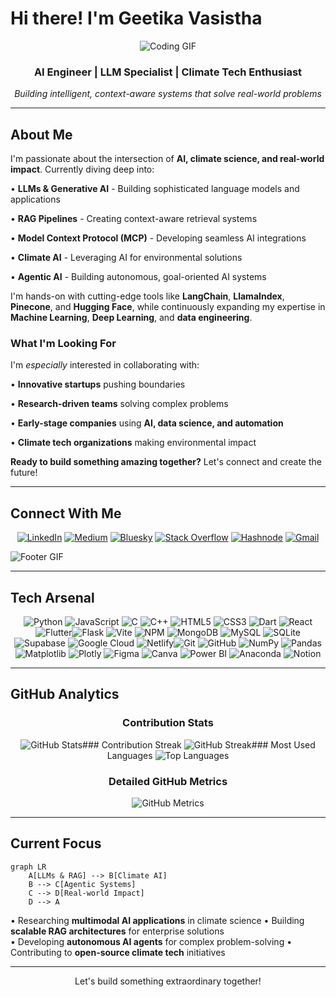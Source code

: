 # Hi there! I'm Geetika Vasistha

<div align="center">
  
![Coding GIF](https://repository-images.githubusercontent.com/462900780/0a10af70-6cbf-46df-9071-0ff586a3b1d6)

### AI Engineer | LLM Specialist | Climate Tech Enthusiast

*Building intelligent, context-aware systems that solve real-world problems*

</div>

---

## About Me

I'm passionate about the intersection of **AI, climate science, and real-world impact**. Currently diving deep into:

• **LLMs & Generative AI** - Building sophisticated language models and applications

• **RAG Pipelines** - Creating context-aware retrieval systems

• **Model Context Protocol (MCP)** - Developing seamless AI integrations

• **Climate AI** - Leveraging AI for environmental solutions

• **Agentic AI** - Building autonomous, goal-oriented AI systems

I'm hands-on with cutting-edge tools like **LangChain**, **LlamaIndex**, **Pinecone**, and **Hugging Face**, while continuously expanding my expertise in **Machine Learning**, **Deep Learning**, and **data engineering**.

### What I'm Looking For

I'm *especially* interested in collaborating with:

• **Innovative startups** pushing boundaries

• **Research-driven teams** solving complex problems  

• **Early-stage companies** using **AI, data science, and automation**

• **Climate tech organizations** making environmental impact

**Ready to build something amazing together?** Let's connect and create the future!

---

## Connect With Me

<div align="center">

[![LinkedIn](https://img.shields.io/badge/LinkedIn-0077B5?style=for-the-badge&logo=linkedin&logoColor=white)](https://linkedin.com/in/geetikavasistha) 
[![Medium](https://img.shields.io/badge/Medium-12100E?style=for-the-badge&logo=medium&logoColor=white)](https://medium.com/@geetikavasistha13)
[![Bluesky](https://img.shields.io/badge/Bluesky-0285FF?style=for-the-badge&logo=bluesky&logoColor=white)](https://bsky.app/profile/yourusername)
[![Stack Overflow](https://img.shields.io/badge/Stack%20Overflow-F58025?style=for-the-badge&logo=stackoverflow&logoColor=white)](https://stackoverflow.com/users/youruserid)
[![Hashnode](https://img.shields.io/badge/Hashnode-2962FF?style=for-the-badge&logo=hashnode&logoColor=white)](https://yourusername.hashnode.dev)
[![Gmail](https://img.shields.io/badge/Email-D14836?style=for-the-badge&logo=gmail&logoColor=white)](mailto:geetikavasistha13@gmail.com)

</div>

![Footer GIF](https://raw.githubusercontent.com/trinib/trinib/82213791fa9ff58d3ca768ddd6de2489ec23ffca/images/footer.svg)

---

## Tech Arsenal

<div align="center">

![Python](https://img.shields.io/badge/Python-3670A0?style=for-the-badge&logo=python&logoColor=ffdd54) ![JavaScript](https://img.shields.io/badge/JavaScript-323330?style=for-the-badge&logo=javascript&logoColor=F7DF1E) ![C](https://img.shields.io/badge/C-00599C?style=for-the-badge&logo=c&logoColor=white) ![C++](https://img.shields.io/badge/C++-00599C?style=for-the-badge&logo=c%2B%2B&logoColor=white) ![HTML5](https://img.shields.io/badge/HTML5-E34F26?style=for-the-badge&logo=html5&logoColor=white) ![CSS3](https://img.shields.io/badge/CSS3-1572B6?style=for-the-badge&logo=css3&logoColor=white) ![Dart](https://img.shields.io/badge/Dart-0175C2?style=for-the-badge&logo=dart&logoColor=white) ![React](https://img.shields.io/badge/React-20232a?style=for-the-badge&logo=react&logoColor=61DAFB) ![Flutter](https://img.shields.io/badge/Flutter-02569B?style=for-the-badge&logo=flutter&logoColor=white)![Flask](https://img.shields.io/badge/Flask-000000?style=for-the-badge&logo=flask&logoColor=white) ![Vite](https://img.shields.io/badge/Vite-646CFF?style=for-the-badge&logo=vite&logoColor=white) ![NPM](https://img.shields.io/badge/NPM-CB3837?style=for-the-badge&logo=npm&logoColor=white) ![MongoDB](https://img.shields.io/badge/MongoDB-4ea94b?style=for-the-badge&logo=mongodb&logoColor=white) ![MySQL](https://img.shields.io/badge/MySQL-4479A1?style=for-the-badge&logo=mysql&logoColor=white) ![SQLite](https://img.shields.io/badge/SQLite-07405e?style=for-the-badge&logo=sqlite&logoColor=white) ![Supabase](https://img.shields.io/badge/Supabase-3ECF8E?style=for-the-badge&logo=supabase&logoColor=white) ![Google Cloud](https://img.shields.io/badge/Google%20Cloud-4285F4?style=for-the-badge&logo=google-cloud&logoColor=white) ![Netlify](https://img.shields.io/badge/Netlify-00C7B7?style=for-the-badge&logo=netlify&logoColor=white)![Git](https://img.shields.io/badge/Git-F05033?style=for-the-badge&logo=git&logoColor=white) ![GitHub](https://img.shields.io/badge/GitHub-121011?style=for-the-badge&logo=github&logoColor=white) ![NumPy](https://img.shields.io/badge/NumPy-013243?style=for-the-badge&logo=numpy&logoColor=white) ![Pandas](https://img.shields.io/badge/Pandas-150458?style=for-the-badge&logo=pandas&logoColor=white) ![Matplotlib](https://img.shields.io/badge/Matplotlib-11557c?style=for-the-badge&logo=matplotlib&logoColor=white) ![Plotly](https://img.shields.io/badge/Plotly-3F4F75?style=for-the-badge&logo=plotly&logoColor=white) ![Figma](https://img.shields.io/badge/Figma-F24E1E?style=for-the-badge&logo=figma&logoColor=white) ![Canva](https://img.shields.io/badge/Canva-00C4CC?style=for-the-badge&logo=canva&logoColor=white) ![Power BI](https://img.shields.io/badge/Power%20BI-F2C811?style=for-the-badge&logo=powerbi&logoColor=black) ![Anaconda](https://img.shields.io/badge/Anaconda-44A833?style=for-the-badge&logo=anaconda&logoColor=white) ![Notion](https://img.shields.io/badge/Notion-000000?style=for-the-badge&logo=notion&logoColor=white)

</div>

---

## GitHub Analytics

<div align="center">

### Contribution Stats
![GitHub Stats](https://github-readme-stats.vercel.app/api?username=geetikavasistha-01&theme=tokyonight&hide_border=true&include_all_commits=true&count_private=true)### Contribution Streak
![GitHub Streak](https://nirzak-streak-stats.vercel.app/?user=geetikavasistha-01&theme=tokyonight&hide_border=true)### Most Used Languages
![Top Languages](https://github-readme-stats.vercel.app/api/top-langs/?username=geetikavasistha-01&theme=tokyonight&hide_border=true&include_all_commits=true&count_private=true&layout=compact)
### Detailed GitHub Metrics
![GitHub Metrics](https://metrics.lecoq.io/geetikavasistha-01?template=classic&base.header=0&base.activity=0&base.community=0&base.repositories=0&base.metadata=0&commits=1&lines=1&config.timezone=Asia%2FKolkata)

</div>

---

## Current Focus

```mermaid
graph LR
    A[LLMs & RAG] --> B[Climate AI]
    B --> C[Agentic Systems]
    C --> D[Real-world Impact]
    D --> A
```

• Researching **multimodal AI applications** in climate science
• Building **scalable RAG architectures** for enterprise solutions  
• Developing **autonomous AI agents** for complex problem-solving
• Contributing to **open-source climate tech** initiatives

---
<div align="center">
Let's build something extraordinary together!
</div>
